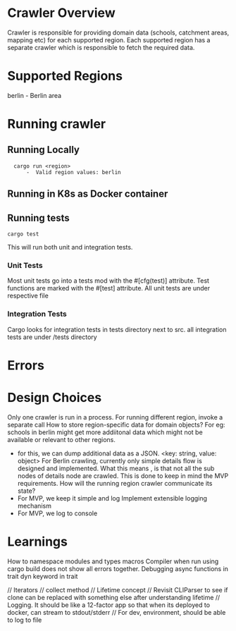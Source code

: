 # Crawler Overview
Crawler is responsible for providing domain data (schools, catchment areas, mapping etc) for each supported region.
Each supported region has a separate crawler which is responsible to fetch the required data.

# Supported Regions
berlin - Berlin area

# Running crawler
##  Running Locally
      cargo run <region>
          -  Valid region values: berlin

##  Running in K8s as Docker container

## Running tests
```
cargo test
```
This will run both unit and integration tests.

### Unit Tests
Most unit tests go into a tests mod with the #[cfg(test)] attribute. Test functions are marked with the #[test] attribute.
All unit tests are under respective file

### Integration Tests
 Cargo looks for integration tests in tests directory next to src. all integration tests are under /tests directory

# Errors


# Design Choices
Only one crawler is run in a process. For running different region, invoke a separate call
How to store region-specific data for domain objects? For eg: schools in berlin might get more addiitonal data which might not be available or relevant to other regions.
 - for this, we can dump additional data as a JSON.  <key: string, value: object>
For Berlin crawling, currently only simple details flow is designed and implemented. What this means , is that not all the sub nodes of details node are crawled. This is done to keep in mind the MVP requirements. 
How will the running region crawler communicate its state? 
 - For MVP, we keep it simple and log
 Implement extensible logging mechanism
  - For MVP, we log to console



# Learnings 
How to namespace modules and types
macros
Compiler when run using cargo build does not show all errors together.
Debugging 
async functions in trait
dyn keyword in trait



// Iterators
// collect method
// Lifetime concept
// Revisit CLIParser to see if clone can be replaced with something else after understanding lifetime
// Logging.  It should be like a 12-factor app so that when its deployed to docker, can stream to stdout/stderr
//           For dev, environment, should be able to log to file

